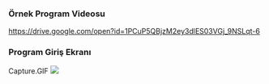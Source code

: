 ### Örnek Program Videosu
https://drive.google.com/open?id=1PCuP5QBjzM2ey3dlES03VGj_9NSLqt-6


### Program Giriş Ekranı
Capture.GIF
![](https://github.com/nermiin/ObjectOrientedProgramming_csharp/blob/master/Paint%20_%20windows%20App/Capture.GIF)
